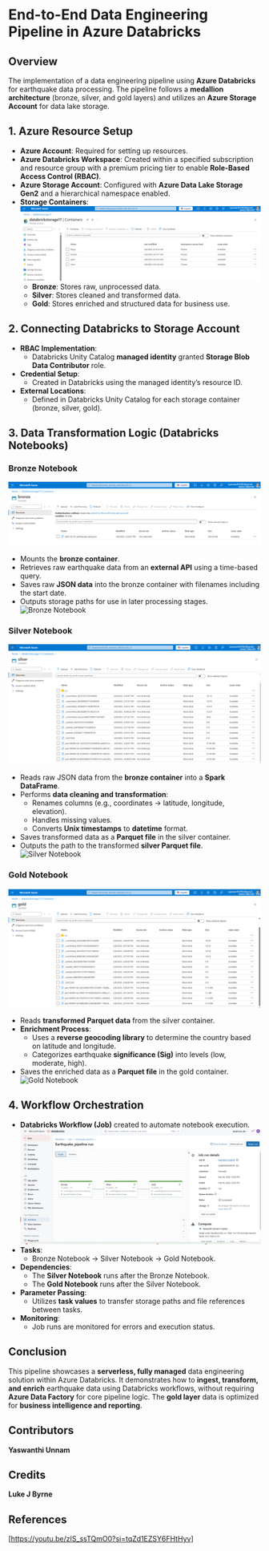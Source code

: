 
# End-to-End Data Engineering Pipeline in Azure Databricks

## Overview
The implementation of a data engineering pipeline using **Azure Databricks** for earthquake data processing. The pipeline follows a **medallion architecture** (bronze, silver, and gold layers) and utilizes an **Azure Storage Account** for data lake storage.

## 1. Azure Resource Setup
- **Azure Account**: Required for setting up resources.
- **Azure Databricks Workspace**: Created within a specified subscription and resource group with a premium pricing tier to enable **Role-Based Access Control (RBAC)**.
- **Azure Storage Account**: Configured with **Azure Data Lake Storage Gen2** and a hierarchical namespace enabled.
- **Storage Containers**:
  ![Container](https://github.com/YaswanthiUnnam/Databricks/blob/205eb783fd487f7413daf4c371f123c8bc79093d/Images/containers.png)
  - **Bronze**: Stores raw, unprocessed data.
  - **Silver**: Stores cleaned and transformed data.
  - **Gold**: Stores enriched and structured data for business use.

## 2. Connecting Databricks to Storage Account
- **RBAC Implementation**:
  - Databricks Unity Catalog **managed identity** granted **Storage Blob Data Contributor** role.
- **Credential Setup**:
  - Created in Databricks using the managed identity’s resource ID.
- **External Locations**:
  - Defined in Databricks Unity Catalog for each storage container (bronze, silver, gold).

## 3. Data Transformation Logic (Databricks Notebooks)
### Bronze Notebook
![bronze](https://github.com/YaswanthiUnnam/Databricks/blob/205eb783fd487f7413daf4c371f123c8bc79093d/Images/bronze.png)
- Mounts the **bronze container**.
- Retrieves raw earthquake data from an **external API** using a time-based query.
- Saves raw **JSON data** into the bronze container with filenames including the start date.
- Outputs storage paths for use in later processing stages. ![Bronze Notebook](https://github.com/YaswanthiUnnam/Databricks/blob/205eb783fd487f7413daf4c371f123c8bc79093d/Bronze%20Notebook.ipynb)

### Silver Notebook
![silver](https://github.com/YaswanthiUnnam/Databricks/blob/205eb783fd487f7413daf4c371f123c8bc79093d/Images/silver.png)
- Reads raw JSON data from the **bronze container** into a **Spark DataFrame**.
- Performs **data cleaning and transformation**:
  - Renames columns (e.g., coordinates → latitude, longitude, elevation).
  - Handles missing values.
  - Converts **Unix timestamps** to **datetime** format.
- Saves transformed data as a **Parquet file** in the silver container.
- Outputs the path to the transformed **silver Parquet file**. ![Silver Notebook](https://github.com/YaswanthiUnnam/Databricks/blob/205eb783fd487f7413daf4c371f123c8bc79093d/Silver%20Notebook.ipynb)

### Gold Notebook
![gold](https://github.com/YaswanthiUnnam/Databricks/blob/205eb783fd487f7413daf4c371f123c8bc79093d/Images/gold.png)
- Reads **transformed Parquet data** from the silver container.
- **Enrichment Process**:
  - Uses a **reverse geocoding library** to determine the country based on latitude and longitude.
  - Categorizes earthquake **significance (Sig)** into levels (low, moderate, high).
- Saves the enriched data as a **Parquet file** in the gold container. ![Gold Notebook](https://github.com/YaswanthiUnnam/Databricks/blob/205eb783fd487f7413daf4c371f123c8bc79093d/Gold%20Notebook.ipynb)

## 4. Workflow Orchestration
- **Databricks Workflow (Job)** created to automate notebook execution.![Pipeline_run](https://github.com/YaswanthiUnnam/Databricks/blob/205eb783fd487f7413daf4c371f123c8bc79093d/Images/Pipeline_run.png)
- **Tasks**:
  - Bronze Notebook → Silver Notebook → Gold Notebook.
- **Dependencies**:
  - The **Silver Notebook** runs after the Bronze Notebook.
  - The **Gold Notebook** runs after the Silver Notebook.
- **Parameter Passing**:
  - Utilizes **task values** to transfer storage paths and file references between tasks.
- **Monitoring**:
  - Job runs are monitored for errors and execution status.

## Conclusion
This pipeline showcases a **serverless, fully managed** data engineering solution within Azure Databricks. It demonstrates how to **ingest, transform, and enrich** earthquake data using Databricks workflows, without requiring **Azure Data Factory** for core pipeline logic. The **gold layer** data is optimized for **business intelligence and reporting**.

## Contributors
<strong>Yaswanthi Unnam</strong>

## Credits
<strong>Luke J Byrne</strong>

## References
[https://youtu.be/zIS_ssTQmO0?si=tqZd1EZSY6FHtHyv]
